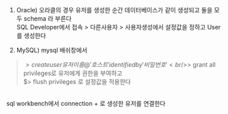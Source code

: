 


1. Oracle) 오라클의 경우 유저를 생성한 순간 데이터베이스가 같이 생성되고 둘을 모두 schema 라 부른다
    <br/>SQL Developer에서 접속 > 다른사용자 > 사용자생성에서 설정값을 정하고 User를 생성한다


2. MySQL) mysql 배쉬창에서
>  $> create user 유저이름@ '호스트' identified by '비밀번호'
   <br/>$> grant all privileges로 유저에게 권한을 부여하고
   <br/>$> flush privileges 로 설정값을 적용한다

   <br/>sql workbench에서 connection + 로 생성한 유저를 연결한다